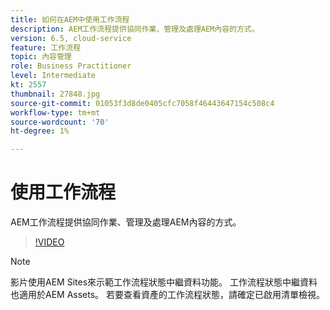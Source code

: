 ```yaml
---
title: 如何在AEM中使用工作流程
description: AEM工作流程提供協同作業、管理及處理AEM內容的方式。
version: 6.5, cloud-service
feature: 工作流程
topic: 內容管理
role: Business Practitioner
level: Intermediate
kt: 2557
thumbnail: 27848.jpg
source-git-commit: 01053f3d8de0405cfc7058f46443647154c508c4
workflow-type: tm+mt
source-wordcount: '70'
ht-degree: 1%

---
```



# 使用工作流程

AEM工作流程提供協同作業、管理及處理AEM內容的方式。

>[!VIDEO](https://video.tv.adobe.com/v/27848/?quality=12&learn=on)

>[!NOTE]
>
> 影片使用AEM Sites來示範工作流程狀態中繼資料功能。 工作流程狀態中繼資料也適用於AEM Assets。 若要查看資產的工作流程狀態，請確定已啟用清單檢視。
